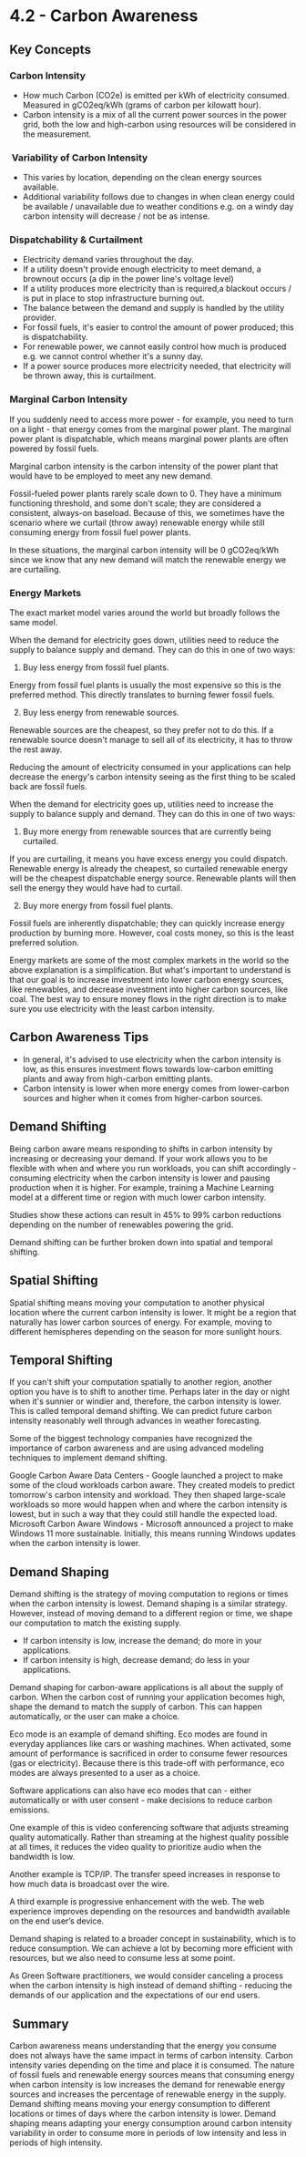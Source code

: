 # 4.2 - Carbon Awareness

## Key Concepts

### Carbon Intensity

- How much Carbon (CO2e) is emitted per kWh of electricity consumed. Measured in gCO2eq/kWh (grams of carbon per kilowatt hour).
- Carbon intensity is a mix of all the current power sources in the power grid, both the low and high-carbon using resources will be considered in the measurement.

###  Variability of Carbon Intensity

- This varies by location, depending on the clean energy sources available.
- Additional variability follows due to changes in when clean energy could be available / unavailable due to weather conditions e.g. on a windy day carbon intensity will decrease / not be as intense.

### Dispatchability & Curtailment

- Electricity demand varies throughout the day.
- If a utility doesn't provide enough electricity to meet demand, a brownout occurs (a dip in the power line's voltage level)
- If a utility produces more electricity than is required,a  blackout occurs / is put in place to stop infrastructure burning out.
- The balance between the demand and supply is handled by the utility provider.
- For fossil fuels, it's easier to control the amount of power produced; this is dispatchability.
- For renewable power, we cannot easily control how much is produced e.g. we cannot control whether it's a sunny day.
- If a power source produces more electricity needed, that electricity will be thrown away, this is curtailment.

### Marginal Carbon Intensity

If you suddenly need to access more power - for example, you need to turn on a light - that energy comes from the marginal power plant. The marginal power plant is dispatchable, which means marginal power plants are often powered by fossil fuels.

Marginal carbon intensity is the carbon intensity of the power plant that would have to be employed to meet any new demand.

Fossil-fueled power plants rarely scale down to 0. They have a minimum functioning threshold, and some don't scale; they are considered a consistent, always-on baseload. Because of this, we sometimes have the scenario where we curtail (throw away) renewable energy while still consuming energy from fossil fuel power plants.

In these situations, the marginal carbon intensity will be 0 gCO2eq/kWh since we know that any new demand will match the renewable energy we are curtailing.

### Energy Markets

The exact market model varies around the world but broadly follows the same model.

When the demand for electricity goes down, utilities need to reduce the supply to balance supply and demand. They can do this in one of two ways:

1. Buy less energy from fossil fuel plants.

Energy from fossil fuel plants is usually the most expensive so this is the preferred method. This directly translates to burning fewer fossil fuels.

2. Buy less energy from renewable sources.

Renewable sources are the cheapest, so they prefer not to do this. If a renewable source doesn't manage to sell all of its electricity, it has to throw the rest away.

Reducing the amount of electricity consumed in your applications can help decrease the energy's carbon intensity seeing as the first thing to be scaled back are fossil fuels.

When the demand for electricity goes up, utilities need to increase the supply to balance supply and demand. They can do this in one of two ways:

1. Buy more energy from renewable sources that are currently being curtailed.

If you are curtailing, it means you have excess energy you could dispatch. Renewable energy is already the cheapest, so curtailed renewable energy will be the cheapest dispatchable energy source. Renewable plants will then sell the energy they would have had to curtail.

2. Buy more energy from fossil fuel plants.

Fossil fuels are inherently dispatchable; they can quickly increase energy production by burning more. However, coal costs money, so this is the least preferred solution.

Energy markets are some of the most complex markets in the world so the above explanation is a simplification. But what's important to understand is that our goal is to increase investment into lower carbon energy sources, like renewables, and decrease investment into higher carbon sources, like coal. The best way to ensure money flows in the right direction is to make sure you use electricity with the least carbon intensity.

## Carbon Awareness Tips

- In general, it's advised to use electricity when the carbon intensity is low, as this ensures investment flows towards low-carbon emitting plants and away from high-carbon emitting plants.
- Carbon intensity is lower when more energy comes from lower-carbon sources and higher when it comes from higher-carbon sources.

## Demand Shifting

Being carbon aware means responding to shifts in carbon intensity by increasing or decreasing your demand. If your work allows you to be flexible with when and where you run workloads, you can shift accordingly - consuming electricity when the carbon intensity is lower and pausing production when it is higher. For example, training a Machine Learning model at a different time or region with much lower carbon intensity.

Studies show these actions can result in 45% to 99% carbon reductions depending on the number of renewables powering the grid.

Demand shifting can be further broken down into spatial and temporal shifting.

## Spatial Shifting

Spatial shifting means moving your computation to another physical location where the current carbon intensity is lower. It might be a region that naturally has lower carbon sources of energy. For example, moving to different hemispheres depending on the season for more sunlight hours.

## Temporal Shifting

If you can't shift your computation spatially to another region, another option you have is to shift to another time. Perhaps later in the day or night when it's sunnier or windier and, therefore, the carbon intensity is lower. This is called temporal demand shifting. We can predict future carbon intensity reasonably well through advances in weather forecasting.

Some of the biggest technology companies have recognized the importance of carbon awareness and are using advanced modeling techniques to implement demand shifting.

Google Carbon Aware Data Centers - Google launched a project to make some of the cloud workloads carbon aware. They created models to predict tomorrow's carbon intensity and workload. They then shaped large-scale workloads so more would happen when and where the carbon intensity is lowest, but in such a way that they could still handle the expected load.
Microsoft Carbon Aware Windows - Microsoft announced a project to make Windows 11 more sustainable. Initially, this means running Windows updates when the carbon intensity is lower.

## Demand Shaping

Demand shifting is the strategy of moving computation to regions or times when the carbon intensity is lowest. Demand shaping is a similar strategy. However, instead of moving demand to a different region or time, we shape our computation to match the existing supply.

- If carbon intensity is low, increase the demand; do more in your applications.
- If carbon intensity is high, decrease demand; do less in your applications.

Demand shaping for carbon-aware applications is all about the supply of carbon. When the carbon cost of running your application becomes high, shape the demand to match the supply of carbon. This can happen automatically, or the user can make a choice.

Eco mode is an example of demand shifting. Eco modes are found in everyday appliances like cars or washing machines. When activated, some amount of performance is sacrificed in order to consume fewer resources (gas or electricity). Because there is this trade-off with performance, eco modes are always presented to a user as a choice.

Software applications can also have eco modes that can - either automatically or with user consent - make decisions to reduce carbon emissions.

One example of this is video conferencing software that adjusts streaming quality automatically. Rather than streaming at the highest quality possible at all times, it reduces the video quality to prioritize audio when the bandwidth is low.

Another example is TCP/IP. The transfer speed increases in response to how much data is broadcast over the wire.

A third example is progressive enhancement with the web. The web experience improves depending on the resources and bandwidth available on the end user’s device.

Demand shaping is related to a broader concept in sustainability, which is to reduce consumption. We can achieve a lot by becoming more efficient with resources, but we also need to consume less at some point.

As Green Software practitioners, we would consider canceling a process when the carbon intensity is high instead of demand shifting - reducing the demands of our application and the expectations of our end users.

##  Summary

Carbon awareness means understanding that the energy you consume does not always have the same impact in terms of carbon intensity.
Carbon intensity varies depending on the time and place it is consumed.
The nature of fossil fuels and renewable energy sources means that consuming energy when carbon intensity is low increases the demand for renewable energy sources and increases the percentage of renewable energy in the supply.
Demand shifting means moving your energy consumption to different locations or times of days where the carbon intensity is lower.
Demand shaping means adapting your energy consumption around carbon intensity variability in order to consume more in periods of low intensity and less in periods of high intensity.
